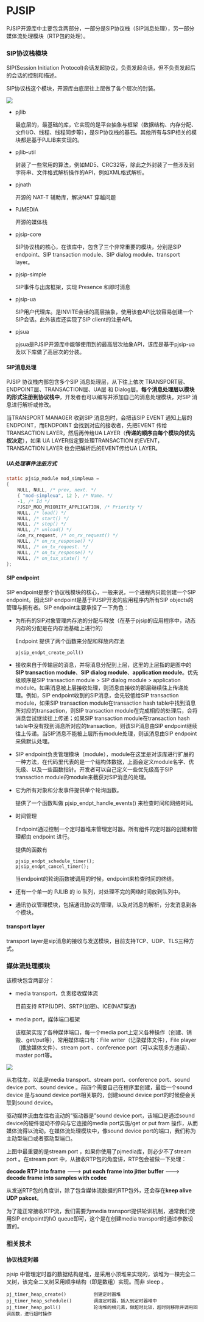 # PJSIP

PJSIP开源库中主要包含两部分，一部分是SIP协议栈（SIP消息处理），另一部分媒体流处理模块（RTP包的处理）。

### SIP协议栈模块

SIP(Session Initiation Protocol)会话发起协议，负责发起会话，但不负责发起后的会话的控制和描述。

 SIP协议栈这个模块，开源库由底层往上层做了各个层次的封装。

![](.\png\pjsip.png)

- pjlib

  最底层的，最基础的库，它实现的是平台抽象与框架（数据结构、内存分配、文件I/O、线程、线程同步等），是SIP协议栈的基石。其他所有与SIP相关的模块都是基于PJLIB来实现的。

- pjlib-util

  封装了一些常用的算法，例如MD5、CRC32等，除此之外封装了一些涉及到字符串、文件格式解析操作的API，例如XML格式解析。

- pjnath

  开源的 NAT-T 辅助库，解决NAT 穿越问题

- PJMEDIA

  开源的媒体栈

- pjsip-core

  SIP协议栈的核心，在该库中，包含了三个非常重要的模块，分别是SIP endpoint、SIP transaction module、SIP dialog module、transport layer。

- pjsip-simple

  SIP事件与出席框架，实现 Presence 和即时消息

- pjsip-ua

  SIP用户代理库。是INVITE会话的高层抽象，使用该套API比较容易创建一个SIP会话。此外该库还实现了SIP client的注册API。

- pjsua

  pjsua是PJSIP开源库中能够使用到的最高层次抽象API，该库是基于pjsip-ua及以下库做了高层次的分装。

#### SIP消息处理

PJSIP 协议栈内部包含多个SIP 消息处理层，从下往上依次 TRANSPORT层、ENDPOINT层、TRANSACTION层、UA层 和 Dialog层。**每个消息处理层以模块的形式注册到协议栈中**，开发者也可以编写并添加自己的消息处理模块，对SIP 消息进行解析或修改。

当TRANSPORT MANAGER 收到SIP 消息包时，会把该SIP EVENT 通知上层的ENDPOINT，而ENDPOINT 会找到对应的接收者，先把EVENT 传给TRANSACTION LAYER，然后再传给UA LAYER（**传递的顺序由每个模块的优先权决定**），如果 UA LAYER指定要处理TRANSACTION 的EVENT，TRANSACTION LAYER 也会把解析后的EVENT传给UA LAYER。

##### UA处理事件注册方式

```c
static pjsip_module mod_simpleua =
{
	NULL, NULL, /* prev, next. */ 
	{ "mod-simpleua", 12 }, /* Name. */ 
	-1, /* Id */ 
	PJSIP_MOD_PRIORITY_APPLICATION, /* Priority */ 
	NULL, /* load() */ 
	NULL, /* start() */ 
	NULL, /* stop() */ 
	NULL, /* unload() */ 
	&on_rx_request, /* on_rx_request() */ 
	NULL, /* on_rx_response() */ 
	NULL, /* on_tx_request. */ 
	NULL, /* on_tx_response() */ 
	NULL, /* on_tsx_state() */ 
};
```



#### SIP endpoint

SIP endpoint是整个协议栈模块的核心，一般来说，一个进程内只能创建一个SIP endpoint。因此SIP endpoint是基于PJSIP开发的应用程序内所有SIP objects的管理与拥有者。SIP endpoint主要承担了一下角色：

- 为所有的SIP对象管理内存池的分配与释放（在基于pjsip的应用程序中，动态内存的分配是在内存池基础上进行的）

  Endpoint 提供了两个函数来分配和释放内存池

  ```
  pjsip_endpt_create_poll()
  ```

  

- 接收来自于传输层的消息，并将消息分配到上层，这里的上层指的是图中的**SIP transaction module**、**SIP dialog module**、**application module**。优先级顺序是SIP transaction module > SIP dialog module > application module。如果消息被上层接收处理，则消息由接收的那层继续往上传递处理。例如，SIP endpoint收到的SIP消息，会先较低给SIP transaction module，如果SIP transaction module在transaction hash table中找到消息所对应的transaction，则SIP transaction module在完成相应的处理后，会将消息尝试继续往上传递；如果SIP transaction module在transaction hash table中没有找到消息所对应的transaction，则该SIP消息由SIP endpoint继续往上传递。当SIP消息不能被上层所有module处理，则该消息由SIP endpoint来做默认处理。

- SIP endpoint负责管理模块（module），module在这里是对该库进行扩展的一种方法，在代码里代表的是一个结构体数据，上面会定义module名字、优先级、以及一些函数指针。开发者可以自己定义一些优先级高于SIP transaction module的module来截获对SIP消息的处理。

- 它为所有对象和分发事件提供单个轮询函数。

  提供了一个函数叫做 pjsip_endpt_handle_events() 来检查时间和网络时间。

- 时间管理

  Endpoint通过控制一个定时器堆来管理定时器。所有组件的定时器的创建和管理都由 endpoint 进行。

  提供的函数有

  ```
  pjsip_endpt_schedule_timer();
  pjsip_endpt_cancel_timer();
  ```

  当endpoint的轮询函数被调用的时候，endpoint来检查时间的终结。

- 还有一个单一的 PJLIB 的 io 队列，对处理不完的网络时间放到队列中。

- 通讯协议管理模块，包括通讯协议的管理，以及对消息的解析，分发消息到各个模块。

#### transport layer

transport layer是sip消息的接收与发送模块，目前支持TCP、UDP、TLS三种方式。



### 媒体流处理模块

该模块包含两部分：

- media transport，负责接收媒体流

  目前支持 RTP(UDP)、SRTP(加密)、ICE(NAT穿透)

- media port，媒体端口框架

  该框架实现了各种媒体端口，每一个media port上定义各种操作（创建、销毁、get/put等），常用媒体端口有：File writer（记录媒体文件），File player（播放媒体文件）、stream port 、conference port（可以实现多方通话）、master port等。

![](.\png\pjsip_media.png)

从右往左，以此是media transport、stream port、conference port、sound device port、sound device 。前四个需要自己在程序里创建，最后一个sound device 是与sound device port相关联的，创建sound device port的时候便会关联到sound device。

驱动媒体流由左往右流动的“驱动器是”sound device port，该端口是通过sound device的硬件驱动不停向与它连接的media port实施/get or put fram 操作，从而媒体流得以流动。在媒体流处理模块中，像sound device port的端口，我们称为主动型端口或者驱动型端口。

上图中最重要的是stream port ，如果你使用了pjmedia库，则必少不了stream port 。在stream port 中，从接收RTP包的角度讲，RTP包会被做一下处理：

**decode RTP into frame** ---> **put each frame into jitter buffer** ---> **decode frame into samples with codec**

从发送RTP包的角度讲，除了包含媒体流数据的RTP包外，还会存在**keep alive UDP pakcet**。

为了能正常接收RTP流，我们需要为media transport提供轮训机制，通常我们使用SIP endpoint的I\O queue即可，这个是在创建media transport时通过参数设置的。





### 相关技术

#### 协议栈定时器

pjsip 中管理定时器的数据结构是堆，是采用小顶堆来实现的，该堆为一棵完全二叉树，该完全二叉树采用顺序结构（即是数组）实现。而非 sleep 。

```
pj_timer_heap_create()			创建定时器堆
pj_timer_heap_schedule()		调度定时器，插入到定时器堆中
pj_timer_heap_poll()			轮询堆的根元素，做超时比较，超时则移除并调用回调函数，进行超时操作
```

